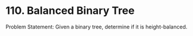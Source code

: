 # 110. Balanced Binary Tree

Problem Statement: Given a binary tree, determine if it is height-balanced.
